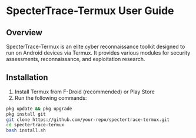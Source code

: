 # SpecterTrace-Termux User Guide

## Overview
SpecterTrace-Termux is an elite cyber reconnaissance toolkit designed to run on Android devices via Termux. It provides various modules for security assessments, reconnaissance, and exploitation research.

## Installation
1. Install Termux from F-Droid (recommended) or Play Store
2. Run the following commands:
```bash
pkg update && pkg upgrade
pkg install git
git clone https://github.com/your-repo/spectertrace-termux.git
cd spectertrace-termux
bash install.sh
